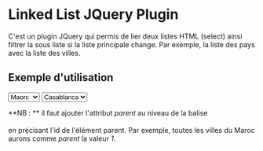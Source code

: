 Linked List JQuery Plugin
=========================
C'est un plugin JQuery qui permis de lier deux listes HTML (select) ainsi filtrer la sous liste si la liste principale change. Par exemple, la liste des pays avec la liste des villes.

Exemple d'utilisation
--------------------
<html>
<head>
	<script src="//code.jquery.com/jquery-1.11.0.min.js"></script>
	<script src="//code.jquery.com/jquery-migrate-1.2.1.min.js"></script>
</head>
<body>
	<select id="pays">
		<option value="1">Maorc</option>
		<option value="2">France</option>
		<option value="3">Italie</option>
	</select>
	<select id="villes">
		<option parent="1" value="1">Casablanca</option>
		<option parent="2" value="2">Paris</option>
		<option parent="1" value="3">Rabat</option>
		<option parent="1" value="4">Fes</option>
		<option parent="3" value="5">Roma</option>
	</select>
	<script type="text/javascript" src="linkedlist.jquery.js"></script>
	<script type="text/javascript">
		$(document).ready(function(){
			$("#pays").linkedlist('villes');
		});
	</script>
</body>
</html>

**NB : ** il faut ajouter l'attribut *parent* au niveau de la balise *<option>* en précisant l'id de l'élément parent.
Par exemple, toutes les villes du Maroc aurons comme *parent* la valeur *1*.